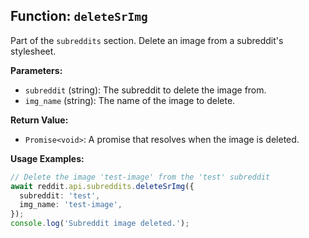 ## Function: `deleteSrImg`

Part of the `subreddits` section. Delete an image from a subreddit's stylesheet.

**Parameters:**

- `subreddit` (string): The subreddit to delete the image from.
- `img_name` (string): The name of the image to delete.

**Return Value:**

- `Promise<void>`: A promise that resolves when the image is deleted.

**Usage Examples:**

```typescript
// Delete the image 'test-image' from the 'test' subreddit
await reddit.api.subreddits.deleteSrImg({
  subreddit: 'test',
  img_name: 'test-image',
});
console.log('Subreddit image deleted.');
```
